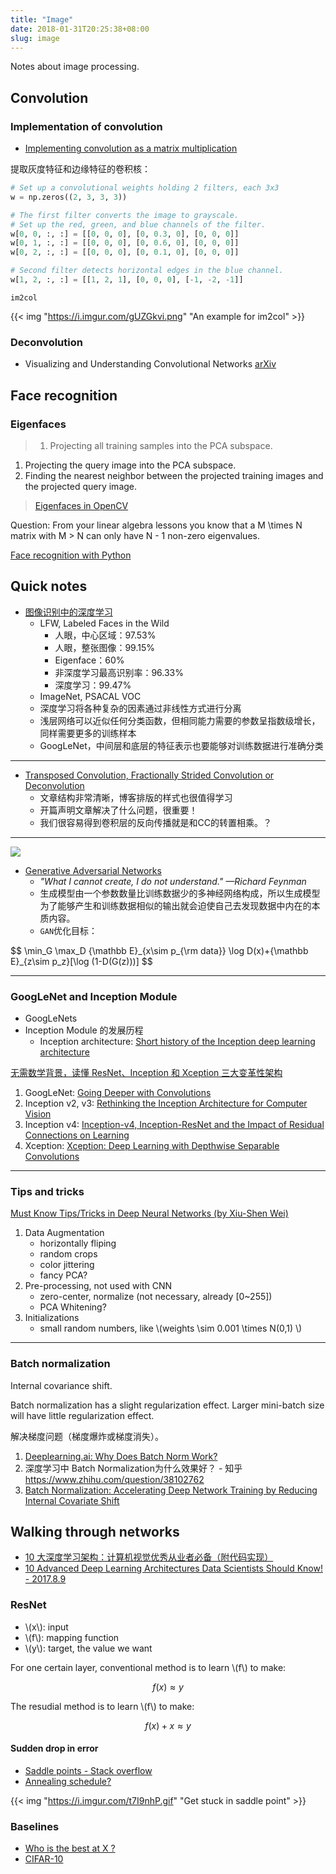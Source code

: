```yaml
---
title: "Image"
date: 2018-01-31T20:25:38+08:00
slug: image
---
```


Notes about image processing.

## Convolution

### Implementation of convolution

- [Implementing convolution as a matrix multiplication](https://buptldy.github.io/2016/10/01/2016-10-01-im2col/)

提取灰度特征和边缘特征的卷积核：

``` py
# Set up a convolutional weights holding 2 filters, each 3x3
w = np.zeros((2, 3, 3, 3))

# The first filter converts the image to grayscale.
# Set up the red, green, and blue channels of the filter.
w[0, 0, :, :] = [[0, 0, 0], [0, 0.3, 0], [0, 0, 0]]
w[0, 1, :, :] = [[0, 0, 0], [0, 0.6, 0], [0, 0, 0]]
w[0, 2, :, :] = [[0, 0, 0], [0, 0.1, 0], [0, 0, 0]]

# Second filter detects horizontal edges in the blue channel.
w[1, 2, :, :] = [[1, 2, 1], [0, 0, 0], [-1, -2, -1]]
```

`im2col`

{{< img "https://i.imgur.com/gUZGkvi.png" "An example for im2col" >}}

<!--more-->

### Deconvolution

- Visualizing and Understanding Convolutional Networks [arXiv](https://arxiv.org/pdf/1311.2901.pdf)

## Face recognition

### Eigenfaces

>1. Projecting all training samples into the PCA subspace.
1. Projecting the query image into the PCA subspace.
1. Finding the nearest neighbor between the projected training images and the projected query image.
>
> [Eigenfaces in OpenCV](https://docs.opencv.org/2.4/modules/contrib/doc/facerec/facerec_tutorial.html#eigenfaces-in-opencv)

Question: From your linear algebra lessons you know that a M \times N matrix with M > N can only have N - 1 non-zero eigenvalues.

[Face recognition with Python](https://github.com/bytefish/facerecognition_guide/blob/master/facerec_python.pdf)

## Quick notes

- [图像识别中的深度学习](http://blog.csdn.net/zhcheng26/article/details/51375135)
    - LFW, Labeled Faces in the Wild
        - 人眼，中心区域：97.53%
        - 人眼，整张图像：99.15%
        - Eigenface：60%
        - 非深度学习最高识别率：96.33%
        - 深度学习：99.47%
    - ImageNet, PSACAL VOC
    - 深度学习将各种复杂的因素通过非线性方式进行分离
    - 浅层网络可以近似任何分类函数，但相同能力需要的参数呈指数级增长，同样需要更多的训练样本
    - GoogLeNet，中间层和底层的特征表示也要能够对训练数据进行准确分类


---

- [Transposed Convolution, Fractionally Strided Convolution or Deconvolution](https://buptldy.github.io/2016/10/29/2016-10-29-deconv/)
    - 文章结构非常清晰，博客排版的样式也很值得学习
    - 开篇声明文章解决了什么问题，很重要！
    - 我们很容易得到卷积层的反向传播就是和CC的转置相乘。？

---

<img class='col-12' src="https://culurciello.github.io/assets/unsup/gan_simple.svg" />

- [Generative Adversarial Networks](https://buptldy.github.io/2016/11/27/2016-11-27-gans/)
    - *"What I cannot create, I do not understand." —Richard Feynman*
    - 生成模型由一个参数数量比训练数据少的多神经网络构成，所以生成模型为了能够产生和训练数据相似的输出就会迫使自己去发现数据中内在的本质内容。
    - `GAN`优化目标：

<div>
$$
\min_G \max_D {\mathbb E}_{x\sim p_{\rm data}} \log D(x)+{\mathbb E}_{z\sim p_z}[\log (1-D(G(z)))]
$$
</div>

---

### GoogLeNet and Inception Module

- GoogLeNets
- Inception Module 的发展历程
    - Inception architecture: [Short history of the Inception deep learning architecture](https://nicolovaligi.com/history-inception-deep-learning-architecture.html)

[无需数学背景，读懂 ResNet、Inception 和 Xception 三大变革性架构](https://www.jiqizhixin.com/articles/2017-08-19-4)

1. GoogLeNet: [Going Deeper with Convolutions](https://arxiv.org/abs/1409.4842)
1. Inception v2, v3: [Rethinking the Inception Architecture for Computer Vision](https://arxiv.org/abs/1512.00567)
1. Inception v4: [Inception-v4, Inception-ResNet and the Impact of Residual Connections on Learning](https://arxiv.org/abs/1602.07261)
1. Xception: [Xception: Deep Learning with Depthwise Separable Convolutions](https://arxiv.org/abs/1610.02357)

---

### Tips and tricks

[Must Know Tips/Tricks in Deep Neural Networks (by Xiu-Shen Wei)](http://lamda.nju.edu.cn/weixs/project/CNNTricks/CNNTricks.html)

1. Data Augmentation
    - horizontally fliping
    - random crops
    - color jittering
    - fancy PCA?
1. Pre-processing, not used with CNN
    - zero-center, normalize (not necessary, already [0~255])
    - PCA Whitening?
1. Initializations
    - small random numbers, like \\(weights \sim 0.001 \times N(0,1) \\)

---

### Batch normalization

Internal covariance shift.

Batch normalization has a slight regularization effect. Larger mini-batch size will have little regularization effect.

解决梯度问题（梯度爆炸或梯度消失）。

1. [Deeplearning.ai: Why Does Batch Norm Work?](https://www.youtube.com/watch?v=nUUqwaxLnWs)
1. 深度学习中 Batch Normalization为什么效果好？ - 知乎 https://www.zhihu.com/question/38102762
1. [Batch Normalization: Accelerating Deep Network Training by Reducing Internal Covariate Shift](https://arxiv.org/abs/1502.03167)

## Walking through networks

- [10 大深度学习架构：计算机视觉优秀从业者必备（附代码实现）](https://www.jiqizhixin.com/articles/2017-08-11-5)
- [10 Advanced Deep Learning Architectures Data Scientists Should Know! - 2017.8.9](https://www.analyticsvidhya.com/blog/2017/08/10-advanced-deep-learning-architectures-data-scientists/)

### ResNet

- \\(x\\): input
- \\(f\\): mapping function
- \\(y\\): target, the value we want

For one certain layer, conventional method is to learn \\(f\\) to make:

$$f(x) \approx y$$

The resudial method is to learn \\(f\\) to make:

$$f(x) + x \approx y$$

#### Sudden drop in error

- [Saddle points - Stack overflow](https://stats.stackexchange.com/a/301041)
- [Annealing schedule?](https://www.reddit.com/r/MLQuestions/comments/6i1at2/what_causes_these_sudden_drops_in_training_error/)

{{< img "https://i.imgur.com/t7I9nhP.gif" "Get stuck in saddle point" >}}

### Baselines

- [Who is the best at X ?](http://rodrigob.github.io/are_we_there_yet/build/)
- [CIFAR-10](https://discuss.gluon.ai/t/topic/1545)

